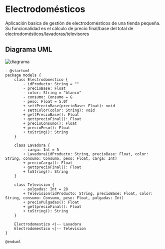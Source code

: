 # Electrodomésticos

Aplicación basica de gestión de electrodomésticos de una tienda pequeña. Su funcionalidad es el cálculo de precio final/base del total de electrodomésticos/lavadoras/televisores

## Diagrama UML

![diagrama](https://github.com/Thalia2603/Electrodomesticos/assets/153110473/44939ace-cd65-4fbb-8c55-71a437b3c7bd)

    - @startuml
    package models {
        class Electrodomestico {
            - idProducto: String = ""
            - precioBase: Float
            - color: String = "blanco"
            - consumo: Consumo = G
            - peso: Float = 5.0f
            + settPrecioBase(precioBase: Float): void
            + settColor(color: String): void
            + gettPrecioBase(): Float
            + gettprecioFinal(): Float
            + precioConsumo(): Float
            + precioPeso(): Float
            + toString(): String
        }
    
        class Lavadora {
            - carga: Int = 5
            + Lavadora(idProducto: String, precioBase: Float, color: String, consumo: Consumo, peso: Float, carga: Int)
            + precioCarga(): Float
            + gettprecioFinal(): Float
            + toString(): String
        }
    
        class Television {
            - pulgadas: Int = 28
            + Television(idProducto: String, precioBase: Float, color: String, consumo: Consumo, peso: Float, pulgadas: Int)
            + precioPulgadas(): Float
            + gettprecioFinal(): Float
            + toString(): String
        }
    
        Electrodomestico <|-- Lavadora
        Electrodomestico <|-- Television
    }
    
    @enduml
